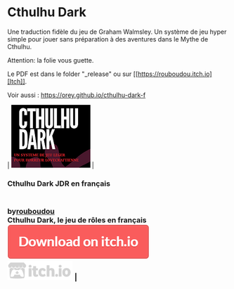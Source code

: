 # Cthulhu Dark

Une traduction fidèle du jeu de Graham Walmsley. Un système de jeu hyper simple pour jouer sans préparation à des aventures dans le Mythe de Cthulhu.

Attention: la folie vous guette.

Le PDF est dans le folder "_release" ou sur [[https://rouboudou.itch.io][Itch]].

Voir aussi : https://orey.github.io/cthulhu-dark-f


| ![project image](proj.png) | <h3>Cthulhu Dark JDR en français<h3><br>by[rouboudou](https://rouboudou.itch.io)<br>Cthulhu Dark, le jeu de rôles en français<br>![download](download.png)<br>![itch](itch.png) |

